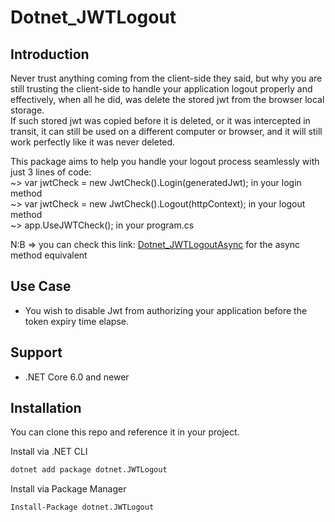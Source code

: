 # Dotnet_JWTLogout

## Introduction
Never trust anything coming from the client-side they said, but why you are still trusting the client-side to handle your application logout properly and effectively,
when all he did, was delete the stored jwt from the browser local storage.  
If such stored jwt was copied before it is deleted, or it was intercepted in transit,
it can still be used on a different computer or browser, and it will still work perfectly like it was never deleted. 

This package aims to help you handle your logout process seamlessly with just 3 lines of code:  
~> var jwtCheck = new JwtCheck().Login(generatedJwt); in your login method  
~> var jwtCheck = new JwtCheck().Logout(httpContext); in your logout method  
~> app.UseJWTCheck(); in your program.cs 

N:B => you can check this link: [Dotnet_JWTLogoutAsync](https://github.com) for the async method equivalent  

## Use Case
- You wish to disable Jwt from authorizing your application before the token expiry time elapse.

## Support
- .NET Core 6.0 and newer

## Installation
You can clone this repo and reference it in your project.  

Install via .NET CLI

```bash
dotnet add package dotnet.JWTLogout
```
Install via Package Manager

```bash
Install-Package dotnet.JWTLogout
```


